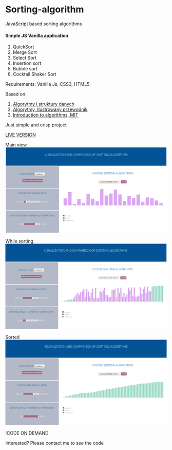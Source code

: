 # Sorting-algorithm
JavaScript based sorting algorithms

#### Simple JS Vanilla application
1. QuickSort
2. Merge Sort
3. Select Sort
4. Insertion sort
4. Bubble sort 
5. Cocktail Shaker Sort

Requirements: Vanilla Js, CSS3, HTML5.

Based on:
1. [Algorytmy i struktury danych](http://www.algorytm.org/) 
2. [Algorytmy, Ilustrowany przewodnik](http://www.algorytm.org/)
3. [Introduction to algorithms, MIT](https://www.youtube.com/watch?v=HtSuA80QTyo&list=PLUl4u3cNGP61Oq3tWYp6V_F-5jb5L2iHb)

Just simple and crisp project

[LIVE VERSION](http://monikatrawinska.eu.pythonanywhere.com/) 

Main view
![init point](https://github.com/MTrawinska/Sorting-algorithm/blob/master/start.png)

While sorting 
![work in progress](https://github.com/MTrawinska/Sorting-algorithm/blob/master/while.png)

Sorted
![done](https://github.com/MTrawinska/Sorting-algorithm/blob/master/finish.png)

!CODE ON DEMAND

Interested? Please contact me to see the code
